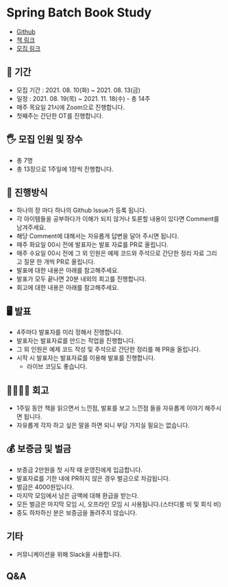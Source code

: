 # Spring Batch Book Study

- [Github](https://github.com/Meet-Coder-Study)
- [책 링크](http://www.yes24.com/Product/Goods/99422216)
- [모집 링크](https://forms.gle/C1T3C28Cf9WQifbAA)

## 📆 기간

- 모집 기간 : 2021. 08. 10(화) ~ 2021. 08. 13(금)
- 일정 : 2021. 08. 19(목) ~ 2021. 11. 18(수) - 총 14주
- 매주 목요일 21시에 Zoom으로 진행합니다.
- 첫째주는 간단한 OT를 진행합니다.

## 🖐 모집 인원 및 장수

- 총 7명
- 총 13장으로 1주일에 1장씩 진행합니다.

## 📜 진행방식

- 하나의 장 마다 하나의 Github Issue가 등록 됩니다.
- 각 아이템들을 공부하다가 이해가 되지 않거나 토론할 내용이 있다면 Comment를 남겨주세요.
- 해당 Comment에 대해서는 자유롭게 답변을 달아 주시면 됩니다.
- 매주 화요일 00시 전에 발표자는 발표 자료를 PR로 올립니다.
- 매주 수요일 00시 전에 그 외 인원은 예제 코드와 주석으로 간단한 정리 자료 그리고 질문 한 개씩 PR로 올립니다.
- 발표에 대한 내용은 아래를 참고해주세요.
- 발표가 모두 끝나면 20분 내외의 회고를 진행합니다.
- 회고에 대한 내용은 아래를 참고해주세요.

## 🖥 발표

- 4주마다 발표자를 미리 정해서 진행합니다.
- 발표자는 발표자료를 만드는 작업을 진행합니다.
- 그 외 인원은 예제 코드 작성 및 주석으로 간단한 정리를 해 PR을 올립니다.
- 시작 시 발표자는 발표자료를 이용해 발표를 진행합니다.
    - 라이브 코딩도 좋습니다.

## 👨‍👩‍👧‍👦 회고

- 1주일 동안 책을 읽으면서 느낀점, 발표를 보고 느낀점 들을 자유롭게 이야기 해주시면 됩니다.
- 자유롭게 각자 하고 싶은 말을 하면 되니 부담 가지실 필요는 없습니다.

## 💰 보증금 및 벌금

- 보증금 2만원을 첫 시작 때 운영진에게 입금합니다.
- 발표자료를 기한 내에 PR하지 않은 경우 벌금으로 차감됩니다.
- 벌금은 4000원입니다.
- 마지막 모임에서 남은 금액에 대해 환급을 받는다.
- 모든 벌금은 마지막 모임 시, 오프라인 모임 시 사용됩니다.(스터디룸 비 및 회식 비)
- 중도 하차하신 분은 보증금을 돌려주지 않습니다.

## 기타

- 커뮤니케이션을 위해 Slack을 사용합니다.

## Q&A
